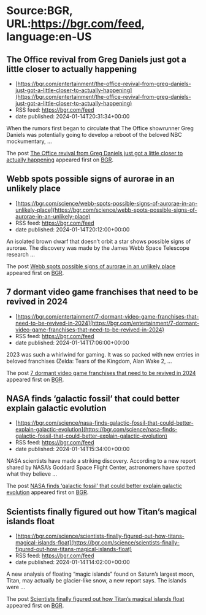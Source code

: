 # Source:BGR, URL:https://bgr.com/feed, language:en-US

## The Office revival from Greg Daniels just got a little closer to actually happening
 - [https://bgr.com/entertainment/the-office-revival-from-greg-daniels-just-got-a-little-closer-to-actually-happening](https://bgr.com/entertainment/the-office-revival-from-greg-daniels-just-got-a-little-closer-to-actually-happening)
 - RSS feed: https://bgr.com/feed
 - date published: 2024-01-14T20:31:34+00:00

<p>When the rumors first began to circulate that The Office showrunner Greg Daniels was potentially going to develop a reboot of the beloved NBC mockumentary, &#8230;</p>
<p>The post <a href="https://bgr.com/entertainment/the-office-revival-from-greg-daniels-just-got-a-little-closer-to-actually-happening/">The Office revival from Greg Daniels just got a little closer to actually happening</a> appeared first on <a href="https://bgr.com">BGR</a>.</p>

## Webb spots possible signs of aurorae in an unlikely place
 - [https://bgr.com/science/webb-spots-possible-signs-of-aurorae-in-an-unlikely-place](https://bgr.com/science/webb-spots-possible-signs-of-aurorae-in-an-unlikely-place)
 - RSS feed: https://bgr.com/feed
 - date published: 2024-01-14T20:12:00+00:00

<p>An isolated brown dwarf that doesn&#8217;t orbit a star shows possible signs of aurorae. The discovery was made by the James Webb Space Telescope research &#8230;</p>
<p>The post <a href="https://bgr.com/science/webb-spots-possible-signs-of-aurorae-in-an-unlikely-place/">Webb spots possible signs of aurorae in an unlikely place</a> appeared first on <a href="https://bgr.com">BGR</a>.</p>

## 7 dormant video game franchises that need to be revived in 2024
 - [https://bgr.com/entertainment/7-dormant-video-game-franchises-that-need-to-be-revived-in-2024](https://bgr.com/entertainment/7-dormant-video-game-franchises-that-need-to-be-revived-in-2024)
 - RSS feed: https://bgr.com/feed
 - date published: 2024-01-14T17:06:00+00:00

<p>2023 was such a whirlwind for gaming. It was so packed with new entries in beloved franchises (Zelda: Tears of the Kingdom, Alan Wake 2, &#8230;</p>
<p>The post <a href="https://bgr.com/entertainment/7-dormant-video-game-franchises-that-need-to-be-revived-in-2024/">7 dormant video game franchises that need to be revived in 2024</a> appeared first on <a href="https://bgr.com">BGR</a>.</p>

## NASA finds ‘galactic fossil’ that could better explain galactic evolution
 - [https://bgr.com/science/nasa-finds-galactic-fossil-that-could-better-explain-galactic-evolution](https://bgr.com/science/nasa-finds-galactic-fossil-that-could-better-explain-galactic-evolution)
 - RSS feed: https://bgr.com/feed
 - date published: 2024-01-14T15:34:00+00:00

<p>NASA scientists have made a striking discovery. According to a new report shared by NASA&#8217;s Goddard Space Flight Center, astronomers have spotted what they believe &#8230;</p>
<p>The post <a href="https://bgr.com/science/nasa-finds-galactic-fossil-that-could-better-explain-galactic-evolution/">NASA finds &#8216;galactic fossil&#8217; that could better explain galactic evolution</a> appeared first on <a href="https://bgr.com">BGR</a>.</p>

## Scientists finally figured out how Titan’s magical islands float
 - [https://bgr.com/science/scientists-finally-figured-out-how-titans-magical-islands-float](https://bgr.com/science/scientists-finally-figured-out-how-titans-magical-islands-float)
 - RSS feed: https://bgr.com/feed
 - date published: 2024-01-14T14:02:00+00:00

<p>A new analysis of floating &#8220;magic islands&#8221; found on Saturn&#8217;s largest moon, Titan, may actually be glacier-like snow, a new report says. The islands were &#8230;</p>
<p>The post <a href="https://bgr.com/science/scientists-finally-figured-out-how-titans-magical-islands-float/">Scientists finally figured out how Titan&#8217;s magical islands float</a> appeared first on <a href="https://bgr.com">BGR</a>.</p>

